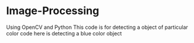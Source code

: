 # Image-Processing
Using OpenCV and Python 
This  code is for detecting a object of particular color
code here is detecting a blue color object
